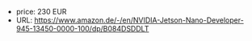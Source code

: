 - price: 230 EUR
- URL: https://www.amazon.de/-/en/NVIDIA-Jetson-Nano-Developer-945-13450-0000-100/dp/B084DSDDLT